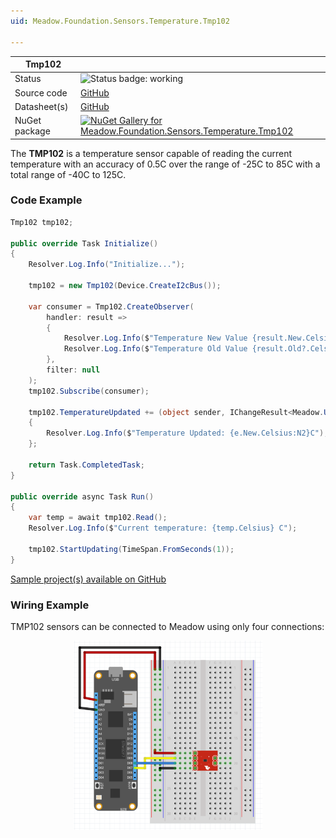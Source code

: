 ```yaml
---
uid: Meadow.Foundation.Sensors.Temperature.Tmp102

---
```


| Tmp102 | |
|--------|--------|
| Status | <img src="https://img.shields.io/badge/Working-brightgreen" style="width: auto; height: -webkit-fill-available;" alt="Status badge: working" /> |
| Source code | [GitHub](https://github.com/WildernessLabs/Meadow.Foundation/tree/main/Source/Meadow.Foundation.Peripherals/Sensors.Temperature.Tmp102) |
| Datasheet(s) | [GitHub](https://github.com/WildernessLabs/Meadow.Foundation/tree/main/Source/Meadow.Foundation.Peripherals/Sensors.Temperature.Tmp102/Datasheet) |
| NuGet package | <a href="https://www.nuget.org/packages/Meadow.Foundation.Sensors.Temperature.Tmp102/" target="_blank"><img src="https://img.shields.io/nuget/v/Meadow.Foundation.Sensors.Temperature.Tmp102.svg?label=Meadow.Foundation.Sensors.Temperature.Tmp102" alt="NuGet Gallery for Meadow.Foundation.Sensors.Temperature.Tmp102" /></a> |

The **TMP102** is a temperature sensor capable of reading the current temperature with an accuracy of 0.5C over the range of -25C to 85C with a total range of -40C to 125C.

### Code Example

```csharp
Tmp102 tmp102;

public override Task Initialize()
{
    Resolver.Log.Info("Initialize...");

    tmp102 = new Tmp102(Device.CreateI2cBus());

    var consumer = Tmp102.CreateObserver(
        handler: result =>
        {
            Resolver.Log.Info($"Temperature New Value {result.New.Celsius}C");
            Resolver.Log.Info($"Temperature Old Value {result.Old?.Celsius}C");
        },
        filter: null
    );
    tmp102.Subscribe(consumer);

    tmp102.TemperatureUpdated += (object sender, IChangeResult<Meadow.Units.Temperature> e) =>
    {
        Resolver.Log.Info($"Temperature Updated: {e.New.Celsius:N2}C");
    };

    return Task.CompletedTask;
}

public override async Task Run()
{
    var temp = await tmp102.Read();
    Resolver.Log.Info($"Current temperature: {temp.Celsius} C");

    tmp102.StartUpdating(TimeSpan.FromSeconds(1));
}

```

[Sample project(s) available on GitHub](https://github.com/WildernessLabs/Meadow.Foundation/tree/main/Source/Meadow.Foundation.Peripherals/Sensors.Temperature.Tmp102/Samples/Tmp102_Sample)

### Wiring Example

TMP102 sensors can be connected to Meadow using only four connections:

<img src="../../API_Assets/Meadow.Foundation.Sensors.Temperature.TMP102/TMP102_Fritzing.svg" 
    style="width: 60%; display: block; margin-left: auto; margin-right: auto;" />
